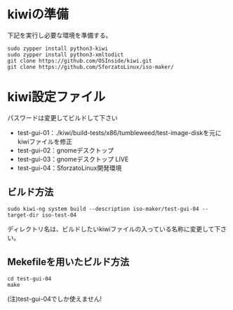 # kiwiの準備
下記を実行し必要な環境を準備する。
```
sudo zypper install python3-kiwi
sudo zypper install python3-xmltodict
git clone https://github.com/OSInside/kiwi.git
git clone https://github.com/SforzatoLinux/iso-maker/
```

# kiwi設定ファイル

パスワードは変更してビルドして下さい

- test-gui-01：./kiwi/build-tests/x86/tumbleweed/test-image-diskを元にkiwiファイルを修正
- test-gui-02：gnomeデスクトップ
- test-gui-03：gnomeデスクトップ LIVE
- test-gui-04：SforzatoLinux開発環境

## ビルド方法
```
sudo kiwi-ng system build --description iso-maker/test-gui-04 --target-dir iso-test-04
```
ディレクトリ名は、ビルドしたいkiwiファイルの入っている名称に変更して下さい。

## Mekefileを用いたビルド方法
```
cd test-gui-04
make
```
(注)test-gui-04でしか使えません!
